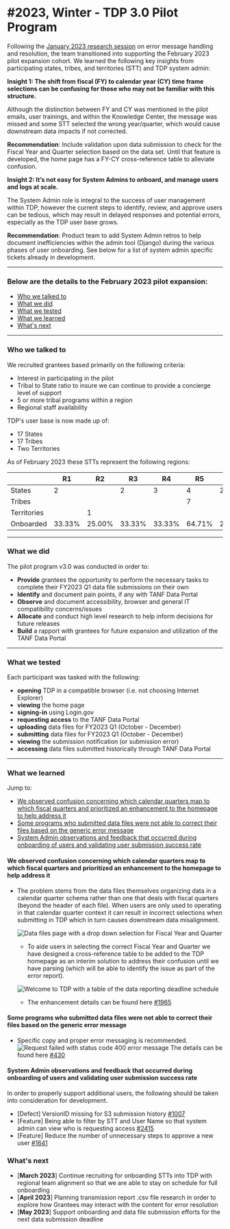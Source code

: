 #2023, Winter - TDP 3.0 Pilot Program
===

Following the [January 2023 research session]([https://github.com/raft-tech/TANF-app/blob/develop/docs/User-Experience/Research-Syntheses/2022%2C%20Winter%20-%20Understanding%20How%20STTs%20Use%20the%20Transmission%20Report.md) on error message handling and resolution, the team transitioned into supporting the February 2023 pilot expansion cohort. We learned the following key insights from participating states, tribes, and territories (STT) and TDP system admin:

**Insight 1: The shift from fiscal (FY) to calendar year (CY) time frame selections can be confusing for those who may not be familiar with this structure.**

Although the distinction between FY and CY was mentioned in the pilot emails, user trainings, and within the Knowledge Center, the message was missed and some STT selected the wrong year/quarter, which would cause downstream data impacts if not corrected.

**Recommendation**: Include validation upon data submission to check for the Fiscal Year and Quarter selection based on the data set. Until that feature is developed, the home page has a FY-CY cross-reference table to alleviate confusion.

**Insight 2: It’s not easy for System Admins to onboard, and manage users and logs at scale.**

The System Admin role is integral to the success of user management within TDP, however the current steps to identify, review, and approve  users can be tedious, which may result in delayed responses and potential errors, especially as the TDP user base grows.

**Recommendation**: Product team to add System Admin retros to help document inefficiencies within the admin tool (Django) during the various phases of user onboarding. See below for a list of system admin specific tickets already in development.
___

### Below are the  details to the February 2023 pilot expansion:

* [Who we talked to](#Who-we-talked-to)
* [What we did](#What-we-did)
* [What we tested](#What-we-tested)
* [What we learned](#What-we-learned)
* [What's next](#What&#39;s-next)
___

### Who we talked to

We recruited grantees based primarily on the following criteria:
* Interest in participating in the pilot
* Tribal to State ratio to insure we can continue to provide a concierge level of support
* 5 or more tribal programs within a region
* Regional staff availability

TDP's user base is now made up of:
* 17 States
* 17 Tribes
* Two Territories

As of February 2023 these STTs represent the following regions:

|  |  R1 | R2 | R3 | R4 | R5 | R6 | R7 | R8 | R9 | R10 | Total  |
|-|-|-|-|-|-|-|-|-|-|-|-|
| States | 2 |  | 2 | 3 | 4 | 2 |  | 3 |  | 1 | 17  |
| Tribes |  |  |  |  | 7 |  | 1 | 2 | 5 | 2 | 17  |
| Territories |  | 1 |  |  |  |  |  |  | 1 |  | 2  |
| Onboarded | 33.33% | 25.00% | 33.33% | 33.33% | 64.71% | 20.00% | 12.50% | 38.46% | 20.69% | 11.11% |   |

___

### What we did

The pilot program v3.0 was conducted in order to:

* **Provide** grantees the opportunity to perform the necessary tasks to complete their FY2023 Q1 data file submissions on their own
* **Identify** and document pain points, if any with TANF Data Portal
* **Observe** and document accessibility, browser and general IT compatibility concerns/issues
* **Allocate** and conduct high level research to help inform decisions for future releases
* **Build** a rapport with grantees for future expansion and utilization of the TANF Data Portal
___

### What we tested

Each participant was tasked with the following:

* **opening** TDP in a compatible browser (i.e. not choosing Internet Explorer)
* **viewing** the home page
* **signing-in** using Login.gov
* **requesting access** to the TANF Data Portal
* **uploading** data files for FY2023 Q1 (October - December)
* **submitting** data files for FY2023 Q1 (October - December)
* **viewing** the submission notification (or submission error)
* **accessing** data files submitted historically through TANF Data Portal

___

### What we learned

Jump to:

* [We observed confusion concerning which calendar quarters map to which fiscal quarters and prioritized an enhancement to the homepage to help address it](#We-observed-confusion-concerning-which-calendar-quarters-map-to-which-fiscal-quarters-and-prioritized-an-enhancement-to-the-homepage-to-help-address-it)
* [Some programs who submitted data files were not able to correct their files based on the generic error message](#Some-programs-who-submitted-data-files-were-not-able-to-correct-their-files-based-on-the-generic-error-message)
* [System Admin observations and feedback that occurred during onboarding of users and validating user submission success rate](#System-Admin-observations-and-feedback-that-occurred-during-onboarding-of-users-and-validating-user-submission-success-rate)

#### We observed confusion concerning which calendar quarters map to which fiscal quarters and prioritized an enhancement to the homepage to help address it

- The problem stems from the data files themselves organizing data in a calendar quarter schema rather than one that deals with fiscal quarters (beyond the header of each file). When users are only used to operating in that calendar quarter context it can result in incorrect selections when submitting in TDP which in turn causes downstream data misalignment.

    ![Data files page with a drop down selection for Fiscal Year and Quarter](https://i.imgur.com/YeCqdjk.png)
    - To aide users in selecting the correct Fiscal Year and Quarter we have designed a cross-reference table to be added to the TDP homepage as an interim solution to address their confusion until we have parsing (which will be able to identify the issue as part of the error report).

    ![Welcome to TDP with a table of the data reporting deadline schedule](https://i.imgur.com/VYqgAjx.png)

    - The enhancement details can be found here [#1965](https://github.com/raft-tech/TANF-app/issues/1965)

#### Some programs who submitted data files were not able to correct their files based on the generic error message
- Specific copy and proper error messaging is recommended.
![Request failed with status code 400 error message](https://i.imgur.com/ERzi8Nq.png)
The details can be found here [#430](https://github.com/raft-tech/TANF-app/issues/430)


#### System Admin observations and feedback that occurred during onboarding of users and validating user submission success rate
In order to properly support additional users, the following should be taken into consideration for development.
- [Defect] VersionID missing for S3 submission history [#1007](https://github.com/raft-tech/TANF-app/issues/1007)
- [Feature] Being able to filter by STT and User Name so that system admin can view who is requesting access [#2415](https://github.com/raft-tech/TANF-app/issues/2415)
- [Feature] Reduce the number of unnecessary steps to approve a new user [#1641](https://github.com/raft-tech/TANF-app/issues/1641)

### What's next
- [**March 2023**] Continue recruiting for onboarding STTs into TDP with regional team alignment so that we are able to stay on schedule for full onboarding
- [**April 2023**] Planning transmission report .csv file research in order to explore how Grantees may interact with the content for error resolution
- [**May 2023**] Support onboarding and data file submission efforts for the next data submission deadline
